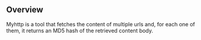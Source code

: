 ## Overview

Myhttp is a tool that fetches the content of multiple urls and, for each one of them, it returns an MD5 hash of the retrieved content body.